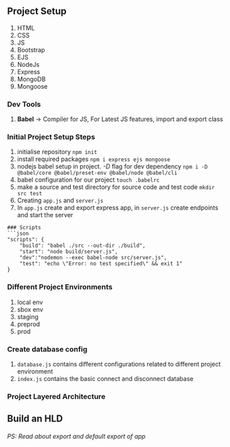 ## Project Setup

1. HTML
2. CSS
3. JS
4. Bootstrap
5. EJS
6. NodeJs
7. Express
8. MongoDB
9. Mongoose

### Dev Tools
1. **Babel** -> Compiler for JS, For Latest JS features, import and export class

### Initial Project Setup Steps
1. initialise repository `npm init`
2. install required packages 
		`npm i express ejs mongoose`
3. nodejs babel setup in project. *-D* flag for dev dependency
		`npm i -D @babel/core @babel/preset-env @babel/node @babel/cli`
4. babel configuration for our project
		`touch .babelrc` 
5. make a source and test directory for source code and test code
		`mkdir src test`
6. Creating `app.js` and `server.js` 
7. In `app.js` create and export express app, in `server.js`  create endpoints and start the server 

```
### Scripts
```json
"scripts": {
	"build": "babel ./src --out-dir ./build",
	"start": "node build/server.js",
	"dev":"nodemon --exec babel-node src/server.js",
	"test": "echo \"Error: no test specified\" && exit 1"
}
```

### Different Project Environments
1. local env
2. sbox env
3. staging
4. preprod
5. prod

### Create database config
1. `database.js` contains different configurations related to different project environment
2. `index.js` contains the basic connect and disconnect database

### Project Layered Architecture


## Build an HLD


###### PS: Read about export and default export of app